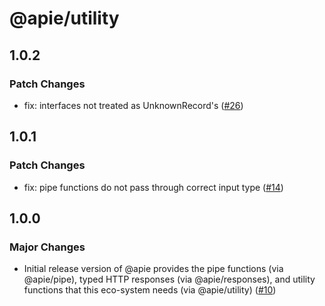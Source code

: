 # @apie/utility

## 1.0.2

### Patch Changes

- fix: interfaces not treated as UnknownRecord's ([#26](https://github.com/Refzlund/apie-monorepo/pull/26))

## 1.0.1

### Patch Changes

- fix: pipe functions do not pass through correct input type ([#14](https://github.com/Refzlund/apie-monorepo/pull/14))

## 1.0.0

### Major Changes

- Initial release version of @apie provides the pipe functions (via @apie/pipe), typed HTTP responses (via @apie/responses), and utility functions that this eco-system needs (via @apie/utility) ([#10](https://github.com/Refzlund/apie-monorepo/pull/10))
